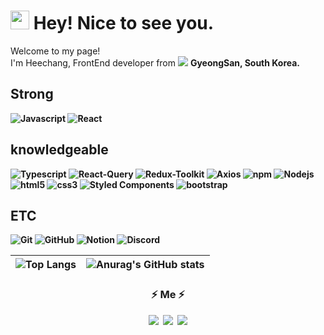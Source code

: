 <h1><img src="https://emojis.slackmojis.com/emojis/images/1531849430/4246/blob-sunglasses.gif?1531849430" width="30"/> Hey! Nice to see you.</h1>

<p>Welcome to my page! </br> I'm Heechang, FrontEnd developer from <img src="https://img.icons8.com/color/18/null/south-korea-circular.png"/> <b>GyeongSan, South Korea.</p>

## Strong
<p>
  <img alt="Javascript" src="https://img.shields.io/badge/-JavaScript-F7DF1E?style=for-the-badge&logo=javascript&logoColor=white">
  <img alt="React" src="https://img.shields.io/badge/-React-45b8d8?style=for-the-badge&logo=react&logoColor=white">
<!--    -->
</p>

## knowledgeable
<p>
  <img alt="Typescript" src="https://img.shields.io/badge/-TypeScript-blue?style=for-the-badge&logo=typescript&logoColor=white">
  <img alt="React-Query" src="https://img.shields.io/badge/-reactquery-FF4154?style=for-the-badge&logo=reactquery&logoColor=white">
  <img alt="Redux-Toolkit" src="https://img.shields.io/badge/-ReduxToolkit-764ABC?style=for-the-badge&logo=Redux&logoColor=white">
  <img alt="Axios" src="https://img.shields.io/badge/-Axios-5A29E4?style=for-the-badge&logo=axios&logoColor=white">
  <img alt="npm" src="https://img.shields.io/badge/-NPM-CB3837?style=for-the-badge&logo=npm&logoColor=white"> 
  <img alt="Nodejs" src="https://img.shields.io/badge/-Nodejs-43853d?style=for-the-badge&logo=Node.js&logoColor=white"> 
  <img alt="html5" src="https://img.shields.io/badge/-HTML5-E34F26?style=for-the-badge&logo=html5&logoColor=white">
  <img alt="css3" src="https://img.shields.io/badge/-CSS3-1572B6?style=for-the-badge&logo=css3&logoColor=white">
  <img alt="Styled Components" src="https://img.shields.io/badge/-Styled_Components-db7092?style=for-the-badge&logo=styled-components&logoColor=white">
  <img alt="bootstrap" src="https://img.shields.io/badge/-BOOTSTRAP-7952B3?style=for-the-badge&logo=bootstrap&logoColor=white">
</p>

## ETC
<p>
   <img alt="Git" src="https://img.shields.io/badge/-Git-orange?style=for-the-badge&logo=git&logoColor=white">
  <img alt="GitHub" src="https://img.shields.io/badge/-GitHub-black?style=for-the-badge&logo=github&logoColor=white">
  <img alt="Notion" src="https://img.shields.io/badge/-Notion-yellow?style=for-the-badge&logo=notion&logoColor=white">
  <img alt="Discord" src="https://img.shields.io/badge/-Discord-5865F2?style=for-the-badge&logo=discord&logoColor=white">
</p>

|![Top Langs](https://github-readme-stats.vercel.app/api/top-langs/?username=HEECHANG96&layout=compact&theme=merko) | ![Anurag's GitHub stats](https://github-readme-stats.vercel.app/api?username=HEECHANG96&show_icons=true&theme=merko) |
| ------------- | ------------- |




<h3 align="center"> ⚡ Me ⚡ </h3>
<p align="center">
  <a href="https://velog.io/@heechang96"><img src="https://img.shields.io/badge/Tech%20Blog-11B48A?style=flat-square&logo=Vimeo&logoColor=white&link="/></a>&nbsp
  <a href="https://www.instagram.com/hee_chang__e"><img src="https://img.shields.io/badge/Instagram-E4405F?style=flat-square&logo=Instagram&logoColor=white&link=https://www.instagram.com/woo0_hooo/"/></a>&nbsp
  <a href="mailto:wjdgmlckd9696@gmail.com"><img src="https://img.shields.io/badge/Gmail-d14836?style=flat-square&logo=Gmail&logoColor=white&link=viliketh1s98@naver.com"/></a>
</p>
<br>
